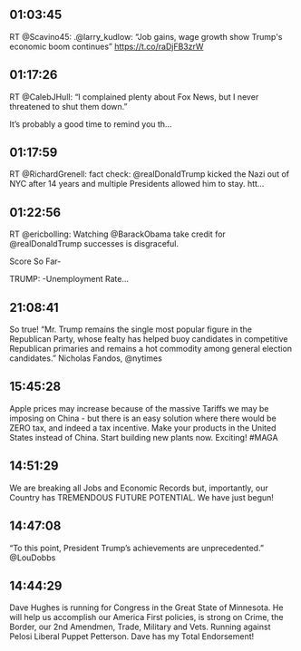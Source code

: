 ## 01:03:45
RT @Scavino45: .@larry_kudlow: “Job gains, wage growth show Trump's economic boom continues” https://t.co/raDjFB3zrW
## 01:17:26
RT @CalebJHull: “I complained plenty about Fox News, but I never threatened to shut them down.”

It’s probably a good time to remind you th…
## 01:17:59
RT @RichardGrenell: fact check: @realDonaldTrump kicked the Nazi out of NYC after 14 years and multiple Presidents allowed him to stay. htt…
## 01:22:56
RT @ericbolling: Watching @BarackObama take credit for @realDonaldTrump successes is disgraceful.

Score So Far-

TRUMP:
-Unemployment Rate…
## 21:08:41
So true! “Mr. Trump remains the single most popular figure in the Republican Party, whose fealty has helped buoy candidates in competitive Republican primaries and remains a hot commodity among general election candidates.”  Nicholas Fandos, @nytimes
## 15:45:28
Apple prices may increase because of the massive Tariffs we may be imposing on China - but there is an easy solution where there would be ZERO tax, and indeed a tax incentive. Make your products in the United States instead of China. Start building new plants now. Exciting! #MAGA
## 14:51:29
We are breaking all Jobs and Economic Records but, importantly, our Country has TREMENDOUS FUTURE POTENTIAL. We have just begun!
## 14:47:08
“To this point, President Trump’s achievements are unprecedented.”  @LouDobbs
## 14:44:29
Dave Hughes is running for Congress in the Great State of Minnesota. He will help us accomplish our America First policies, is strong on Crime, the Border, our 2nd Amendmen, Trade, Military and Vets. Running against Pelosi Liberal Puppet Petterson. Dave has my Total Endorsement!
